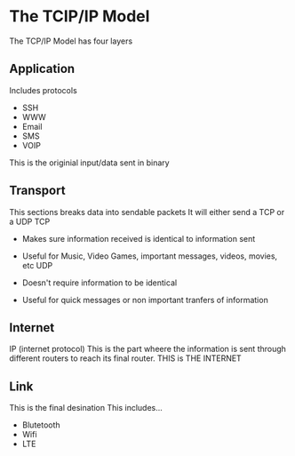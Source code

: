 # The TCIP/IP Model

The TCP/IP Model has four layers
## Application

Includes protocols
- SSH
- WWW
- Email
- SMS
- VOIP

This is the originial input/data sent in binary

## Transport

This sections breaks data into sendable packets
It will either send a TCP or a UDP
TCP
- Makes sure information received is identical to information sent
- Useful for Music, Video Games, important messages, videos, movies, etc
UDP 

- Doesn't require information to be identical
- Useful for quick messages or non important tranfers of information
## Internet
IP (internet protocol)
This is the part wheere the information is sent through different routers to reach its final router. THIS is THE INTERNET
## Link

This is the final desination
This includes...
- Blutetooth
- Wifi
- LTE
